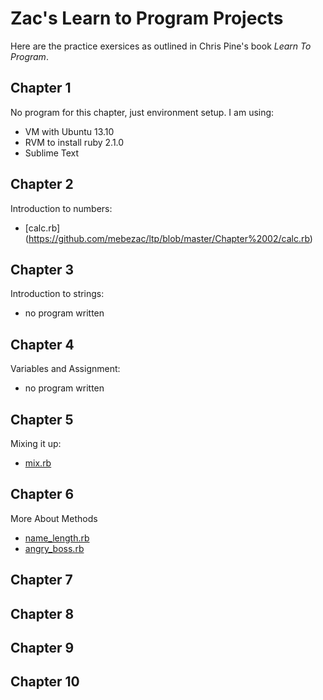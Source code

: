 Zac's Learn to Program Projects
==============

Here are the practice exersices as outlined in Chris Pine's book *Learn To Program*.

Chapter 1
---------
No program for this chapter, just environment setup.
I am using:
* VM with Ubuntu 13.10
* RVM to install ruby 2.1.0
* Sublime Text

Chapter 2
---------
Introduction to numbers:
* [calc.rb] (https://github.com/mebezac/ltp/blob/master/Chapter%2002/calc.rb)

Chapter 3
---------
Introduction to strings:
* no program written

Chapter 4
---------
Variables and Assignment:
* no program written

Chapter 5
---------
Mixing it up:
* [mix.rb](https://github.com/mebezac/ltp/blob/master/Chapter%2005/mix.rb)

Chapter 6
---------
More About Methods
* [name_length.rb](https://github.com/mebezac/ltp/blob/master/Chapter%2006/name_length.rb)
* [angry_boss.rb](https://github.com/mebezac/ltp/blob/master/Chapter%2006/angry_boss.rb)

Chapter 7
---------

Chapter 8
---------

Chapter 9
---------

Chapter 10
---------
